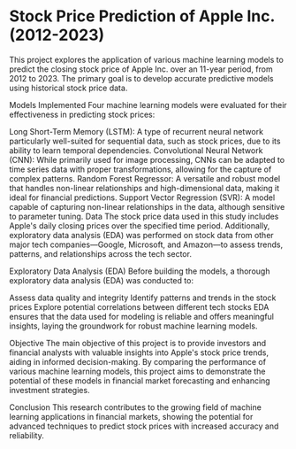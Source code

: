 # Stock Price Prediction of Apple Inc. (2012-2023)
This project explores the application of various machine learning models to predict the closing stock price of Apple Inc. over an 11-year period, from 2012 to 2023. The primary goal is to develop accurate predictive models using historical stock price data.

Models Implemented
Four machine learning models were evaluated for their effectiveness in predicting stock prices:

Long Short-Term Memory (LSTM): A type of recurrent neural network particularly well-suited for sequential data, such as stock prices, due to its ability to learn temporal dependencies.
Convolutional Neural Network (CNN): While primarily used for image processing, CNNs can be adapted to time series data with proper transformations, allowing for the capture of complex patterns.
Random Forest Regressor: A versatile and robust model that handles non-linear relationships and high-dimensional data, making it ideal for financial predictions.
Support Vector Regression (SVR): A model capable of capturing non-linear relationships in the data, although sensitive to parameter tuning.
Data
The stock price data used in this study includes Apple's daily closing prices over the specified time period. Additionally, exploratory data analysis (EDA) was performed on stock data from other major tech companies—Google, Microsoft, and Amazon—to assess trends, patterns, and relationships across the tech sector.

Exploratory Data Analysis (EDA)
Before building the models, a thorough exploratory data analysis (EDA) was conducted to:

Assess data quality and integrity
Identify patterns and trends in the stock prices
Explore potential correlations between different tech stocks
EDA ensures that the data used for modeling is reliable and offers meaningful insights, laying the groundwork for robust machine learning models.

Objective
The main objective of this project is to provide investors and financial analysts with valuable insights into Apple's stock price trends, aiding in informed decision-making. By comparing the performance of various machine learning models, this project aims to demonstrate the potential of these models in financial market forecasting and enhancing investment strategies.

Conclusion
This research contributes to the growing field of machine learning applications in financial markets, showing the potential for advanced techniques to predict stock prices with increased accuracy and reliability.
